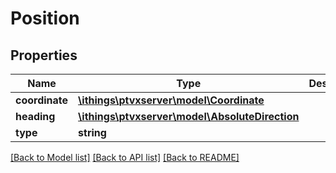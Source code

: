 # Position

## Properties
Name | Type | Description | Notes
------------ | ------------- | ------------- | -------------
**coordinate** | [**\ithings\ptvxserver\model\Coordinate**](Coordinate.md) |  | 
**heading** | [**\ithings\ptvxserver\model\AbsoluteDirection**](AbsoluteDirection.md) |  | [optional] 
**type** | **string** |  | 

[[Back to Model list]](../../README.md#documentation-for-models) [[Back to API list]](../../README.md#documentation-for-api-endpoints) [[Back to README]](../../README.md)


